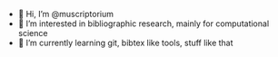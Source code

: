 - 👋 Hi, I’m @muscriptorium
- 👀 I’m interested in bibliographic research, mainly for computational science
- 🌱 I’m currently learning git, bibtex like tools, stuff like that

<!---
muscriptorium/muscriptorium is a ✨ special ✨ repository because its `README.md` (this file) appears on your GitHub profile.
You can click the Preview link to take a look at your changes.
--->
